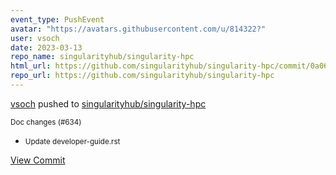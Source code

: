 ```yaml
---
event_type: PushEvent
avatar: "https://avatars.githubusercontent.com/u/814322?"
user: vsoch
date: 2023-03-13
repo_name: singularityhub/singularity-hpc
html_url: https://github.com/singularityhub/singularity-hpc/commit/0a063533cce05f3ca86d84c486087f6b08fffec3
repo_url: https://github.com/singularityhub/singularity-hpc
---
```


<a href='https://github.com/vsoch' target='_blank'>vsoch</a> pushed to <a href='https://github.com/singularityhub/singularity-hpc' target='_blank'>singularityhub/singularity-hpc</a>

<small>Doc changes (#634)

* Update developer-guide.rst</small>

<a href='https://github.com/singularityhub/singularity-hpc/commit/0a063533cce05f3ca86d84c486087f6b08fffec3' target='_blank'>View Commit</a>